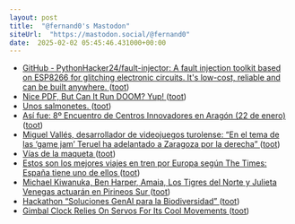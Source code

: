 ```yaml
---
layout: post
title:  "@fernand0's Mastodon"
siteUrl:  "https://mastodon.social/@fernand0"
date:  2025-02-02 05:45:46.431000+00:00
---
```

*  [GitHub - PythonHacker24/fault-injector: A fault injection toolkit based on ESP8266 for glitching electronic circuits. It's low-cost, reliable and can be built anywhere. ](https://github.com/PythonHacker24/fault-injecto) ([toot](https://mastodon.social/@fernand0/113932707196430619))
*  [Nice PDF, But Can It Run DOOM? Yup! ](https://hackaday.com/2025/01/15/nice-pdf-but-can-it-run-doom-yup) ([toot](https://mastodon.social/@fernand0/113931981660417850))
*  [Unos salmonetes. ](https://avecesunafoto.wordpress.com/2025/02/01/unos-salmonetes) ([toot](https://mastodon.social/@fernand0/113929961513251950))
*  [Así fue: 8º Encuentro de Centros Innovadores en Aragón (22 de enero) ](https://dimglobal.ning.com/profiles/blogs/jornadazaragoza2) ([toot](https://mastodon.social/@fernand0/113929944134307261))
*  [Miguel Vallés, desarrollador de videojuegos turolense: “En el tema de las ‘game jam’ Teruel ha adelantado a Zaragoza por la derecha” ](https://www.diariodeteruel.es/cultura/miguel-valles-desarrollador-de-videojuegos-turolense-en-el-tema-de-las-game-jam-teruel-ha-adelantado-a-zaragoza-por-la-derech) ([toot](https://mastodon.social/@fernand0/113929836056408218))
*  [Vías de la maqueta ](https://www.flickr.com/photos/fernand0/54286615459) ([toot](https://mastodon.social/@fernand0/113929655535476205))
*  [Estos son los mejores viajes en tren por Europa según The Times: España tiene uno de ellos ](https://viajar.elperiodico.com/destinos/mejores-viajes-tren-europa-times-espana-11357209) ([toot](https://mastodon.social/@fernand0/113929528597820088))
*  [Michael Kiwanuka, Ben Harper, Amaia, Los Tigres del Norte y Julieta Venegas actuarán en Pirineos Sur ](https://www.diariodelaltoaragon.es/noticias/cultura/2025/01/24/michael-kiwanuka-ben-harper-amaia-los-tigres-del-norte-y-julieta-venegas-actuaran-en-pirineos-sur-1794411-daa.htm) ([toot](https://mastodon.social/@fernand0/113929370287553890))
*  [Hackathon “Soluciones GenAI para la Biodiversidad” ](https://eina.unizar.es/noticia/hackathon-soluciones-genai-para-la-biodiversida) ([toot](https://mastodon.social/@fernand0/113928583535257292))
*  [Gimbal Clock Relies On Servos For Its Cool Movements ](https://hackaday.com/2025/01/16/gimbal-clock-relies-on-servos-for-its-cool-movements) ([toot](https://mastodon.social/@fernand0/113928397569307216))
